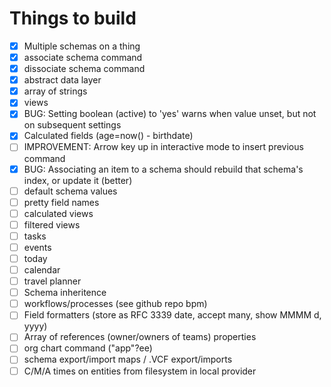 # Things to build

- [x] Multiple schemas on a thing
- [x] associate schema command
- [x] dissociate schema command
- [x] abstract data layer
- [x] array of strings
- [x] views
- [x] BUG: Setting boolean (active) to 'yes' warns when value unset, but not on subsequent settings
- [x] Calculated fields (age=now() - birthdate)
- [ ] IMPROVEMENT: Arrow key up in interactive mode to insert previous command
- [x] BUG: Associating an item to a schema should rebuild that schema's index, or update it (better)
- [ ] default schema values
- [ ] pretty field names
- [ ] calculated views
- [ ] filtered views
- [ ] tasks
- [ ] events
- [ ] today
- [ ] calendar
- [ ] travel planner
- [ ] Schema inheritence
- [ ] workflows/processes (see github repo bpm)
- [ ] Field formatters (store as RFC 3339 date, accept many, show MMMM d, yyyy)
- [ ] Array of references (owner/owners of teams) properties
- [ ] org chart command ("app"?ee)
- [ ] schema export/import maps / .VCF export/imports
- [ ] C/M/A times on entities from filesystem in local provider
